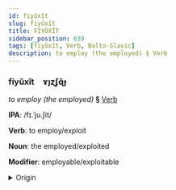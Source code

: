 ```yaml
---
id: fiyûxît
slug: fiyûxît
title: FIYÛXÎT
sidebar_position: 639
tags: [fiyûxît, Verb, Balto-Slavic]
description: to employ (the employed) § Verb
---
```


### fiyûxît&emsp;<span kind="abugida">ɤȷɀʄɋ̆ɟ</span>

*to employ (the employed)* **§** [Verb](../../tags/Verb)

**IPA**: /fɪ.ˈju.ʃit/

**Verb**: to employ/exploit

**Noun**: the employed/exploited

**Modifier**: employable/exploitable

<details>
    <summary>Origin</summary>
    Czech využít [ˈvɪjuʒiːt]<br/>
    <em>Balto-Slavic Language Family</em>
</details>